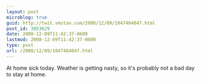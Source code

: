 ```yaml
---
layout: post
microblog: true
guid: http://twit.vmstan.com/2008/12/09/1047464847.html
post_id: 3053629
date: 2008-12-09T11:42:37-0600
lastmod: 2008-12-09T11:42:37-0600
type: post
url: /2008/12/09/1047464847.html
---
```

At home sick today. Weather is getting nasty, so it's probably not a bad day to stay at home.
